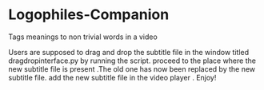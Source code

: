# Logophiles-Companion
Tags meanings to non trivial words in a video

Users are supposed to drag and drop the subtitle file in the window titled dragdropinterface.py by running the script.
proceed to the place where the new subtitle file is present .The old one has now been replaced by the new subtitle file.
add the new subtitle file in the video player . 
Enjoy!


